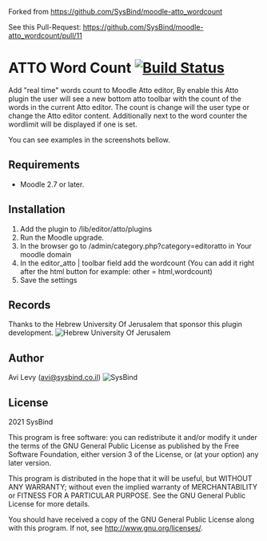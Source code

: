 Forked from https://github.com/SysBind/moodle-atto_wordcount

See this Pull-Request: https://github.com/SysBind/moodle-atto_wordcount/pull/11

# ATTO Word Count [![Build Status](https://github.com/SysBind/moodle-atto_wordcount/actions/workflows/ci.yml/badge.svg?branch=main)]((https://github.com/SysBind/moodle-atto_wordcount/actions))
Add "real time" words count to Moodle Atto editor, By enable this Atto plugin the user will see a new bottom atto toolbar with the count of the words in the current Atto editor.
The count is change will the user type or change the Atto editor content.
Additionally next to the word counter the wordlimit will be displayed if one is set.

You can see examples in the screenshots bellow.
## Requirements
- Moodle 2.7 or later.

## Installation
1. Add the plugin to /lib/editor/atto/plugins
1. Run the Moodle upgrade.
1. In the browser go to /admin/category.php?category=editoratto in Your moodle domain
1. In the editor_atto | toolbar field add the wordcount (You can add it right after the html button for example: other = html,wordcount)
1. Save the settings

## Records
Thanks to the Hebrew University Of Jerusalem that sponsor this plugin development.
![Hebrew University Of Jerusalem](https://moodle.org/pluginfile.php/50/local_plugins/plugin_description/2743/logo-ltr.png)
## Author
Avi Levy (avi@sysbind.co.il)
![SysBind](https://moodle.org/pluginfile.php/50/local_plugins/plugin_description/2743/Sysbind-Moodle-Partner-Landscape.png)
## License ##

2021 SysBind

This program is free software: you can redistribute it and/or modify it under
the terms of the GNU General Public License as published by the Free Software
Foundation, either version 3 of the License, or (at your option) any later
version.

This program is distributed in the hope that it will be useful, but WITHOUT ANY
WARRANTY; without even the implied warranty of MERCHANTABILITY or FITNESS FOR A
PARTICULAR PURPOSE.  See the GNU General Public License for more details.

You should have received a copy of the GNU General Public License along with
this program.  If not, see <http://www.gnu.org/licenses/>.
